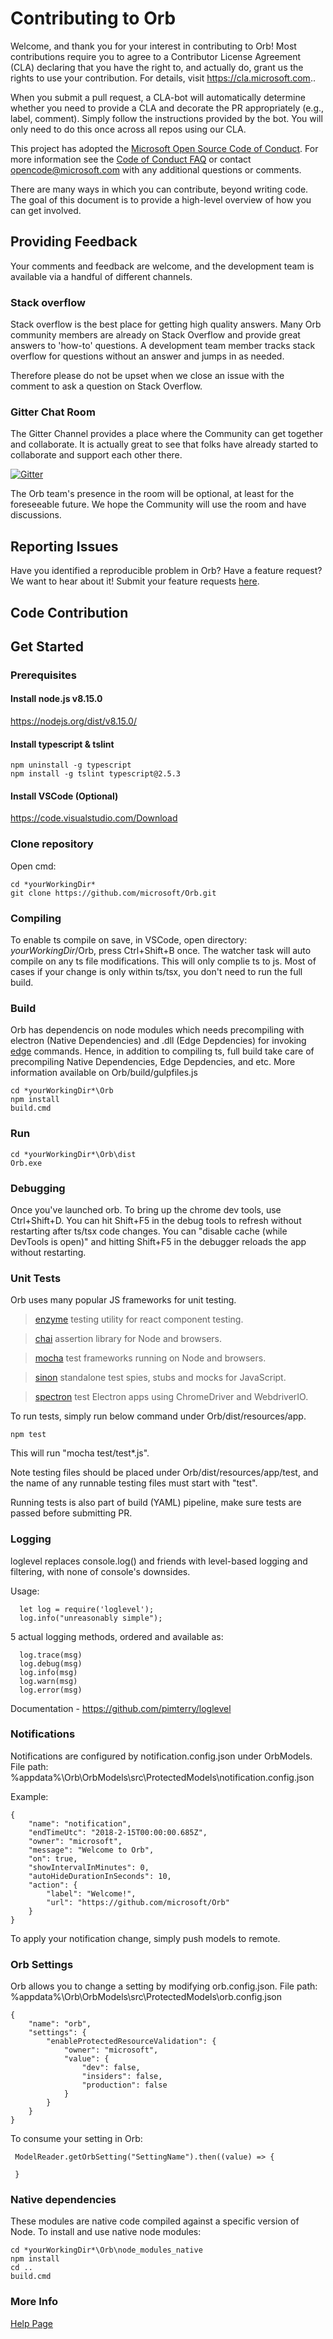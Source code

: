 # Contributing to Orb

Welcome, and thank you for your interest in contributing to Orb! Most contributions require you to agree to a
Contributor License Agreement (CLA) declaring that you have the right to, and actually do, grant us
the rights to use your contribution. For details, visit https://cla.microsoft.com..

When you submit a pull request, a CLA-bot will automatically determine whether you need to provide
a CLA and decorate the PR appropriately (e.g., label, comment). Simply follow the instructions
provided by the bot. You will only need to do this once across all repos using our CLA.

This project has adopted the [Microsoft Open Source Code of Conduct](https://opensource.microsoft.com/codeofconduct/).
For more information see the [Code of Conduct FAQ](https://opensource.microsoft.com/codeofconduct/faq/) or
contact [opencode@microsoft.com](mailto:opencode@microsoft.com) with any additional questions or comments.

There are many ways in which you can contribute, beyond writing code. The goal of this document is to provide a high-level overview of how you can get involved.

## Providing Feedback

Your comments and feedback are welcome, and the development team is available via a handful of different channels.

### Stack overflow
Stack overflow is the best place for getting high quality answers. Many Orb community members are already on Stack Overflow and provide great answers to 'how-to' questions. A development team member tracks stack overflow for questions without an answer and jumps in as needed.

Therefore please do not be upset when we close an issue with the comment to ask a question on Stack Overflow.

### Gitter Chat Room
The Gitter Channel provides a place where the Community can get together and collaborate. It is actually great to see that folks have already started to collaborate and support each other there.

[![Gitter](https://badges.gitter.im/microsoft-orb/community.svg)](https://gitter.im/microsoft-orb/community?utm_source=badge&utm_medium=badge&utm_campaign=pr-badge)

The Orb team's presence in the room will be optional, at least for the foreseeable future. We hope the Community will use the room and have discussions.

## Reporting Issues

Have you identified a reproducible problem in Orb? Have a feature request? We want to hear about it! Submit your feature requests [here](https://github.com/microsoft/Orb/issues).

## Code Contribution

## Get Started
### Prerequisites

#### Install node.js v8.15.0
https://nodejs.org/dist/v8.15.0/

#### Install typescript & tslint

```
npm uninstall -g typescript
npm install -g tslint typescript@2.5.3
```
#### Install VSCode (Optional)
https://code.visualstudio.com/Download

### Clone repository
Open cmd:
```
cd *yourWorkingDir*
git clone https://github.com/microsoft/Orb.git
```

### Compiling
To enable ts compile on save, in VSCode, open directory: *yourWorkingDir*/Orb, press Ctrl+Shift+B once. The watcher task will auto compile on any ts file modifications. This will only complie ts to js. Most of cases if your change is only within ts/tsx, you don't need to run the full build.   

### Build
Orb has dependencis on node modules which needs precompiling with electron (Native Dependencies) and .dll (Edge Depdencies) for invoking [edge](https://github.com/kexplo/electron-edge) commands. Hence, in addition to compiling ts, full build take care of precompiling Native Dependencies, Edge Depdencies, and etc. More information available on Orb/build/gulpfiles.js

```
cd *yourWorkingDir*\Orb
npm install
build.cmd
```

### Run
```
cd *yourWorkingDir*\Orb\dist
Orb.exe
```

### Debugging
Once you've launched orb. To bring up the chrome dev tools, use Ctrl+Shift+D. You can hit Shift+F5 in the debug tools to refresh without restarting after ts/tsx code changes. You can "disable cache (while DevTools is open)" and hitting Shift+F5 in the debugger reloads the app without restarting.

### Unit Tests

Orb uses many popular JS frameworks for unit testing.

> <a href = "http://airbnb.io/enzyme/" target="_blank">enzyme</a> testing utility for react component testing.

> <a href = "http://chaijs.com/" target="_blank">chai</a> assertion library for Node and browsers.

> <a href = "https://mochajs.org/" target="_blank">mocha</a> test frameworks running on Node and browsers.

> <a href = "https://sinonjs.org/" target="_blank">sinon</a> standalone test spies, stubs and mocks for JavaScript.

> <a href = "https://electron.atom.io/spectron/" target="_blank">spectron</a> test Electron apps using ChromeDriver and WebdriverIO.

To run tests, simply run below command under Orb/dist/resources/app.

```
npm test
```
This will run "mocha test/test*.js".

Note testing files should be placed under Orb/dist/resources/app/test, and the name of any runnable testing files must start with "test".

Running tests is also part of build (YAML) pipeline, make sure tests are passed before submitting PR.


### Logging

loglevel replaces console.log() and friends with level-based logging and filtering, with none of console's downsides.

Usage:
```
  let log = require('loglevel');
  log.info("unreasonably simple");
```

5 actual logging methods, ordered and available as:
```
  log.trace(msg)
  log.debug(msg)
  log.info(msg)
  log.warn(msg)
  log.error(msg)
```

Documentation - https://github.com/pimterry/loglevel

### Notifications

Notifications are configured by notification.config.json under OrbModels.
File path: %appdata%\Orb\OrbModels\src\ProtectedModels\notification.config.json

Example:
```
{
    "name": "notification",
    "endTimeUtc": "2018-2-15T00:00:00.685Z",
    "owner": "microsoft",
    "message": "Welcome to Orb",
    "on": true,
    "showIntervalInMinutes": 0,
    "autoHideDurationInSeconds": 10,
    "action": {
        "label": "Welcome!",
        "url": "https://github.com/microsoft/Orb"
    }
}
```
To apply your notification change, simply push models to remote.

### Orb Settings

Orb allows you to change a setting by modifying orb.config.json.
File path: %appdata%\Orb\OrbModels\src\ProtectedModels\orb.config.json

```
{
    "name": "orb",
    "settings": {
        "enableProtectedResourceValidation": {
            "owner": "microsoft",
            "value": {
                "dev": false,
                "insiders": false,
                "production": false
            }
        }
    }
}
```
To consume your setting in Orb:

```
 ModelReader.getOrbSetting("SettingName").then((value) => {

 }
```

### Native dependencies

These modules are native code compiled against a specific version of Node. To install and use native node modules:

```
cd *yourWorkingDir*\Orb\node_modules_native
npm install
cd ..
build.cmd
```

### More Info
[Help Page](dist/resources/app/documentation/all.md)
